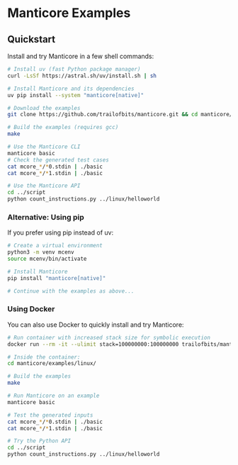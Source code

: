 # Manticore Examples

## Quickstart

Install and try Manticore in a few shell commands:

```bash
# Install uv (fast Python package manager)
curl -LsSf https://astral.sh/uv/install.sh | sh

# Install Manticore and its dependencies
uv pip install --system "manticore[native]"

# Download the examples
git clone https://github.com/trailofbits/manticore.git && cd manticore/examples/linux

# Build the examples (requires gcc)
make

# Use the Manticore CLI
manticore basic
# Check the generated test cases
cat mcore_*/*0.stdin | ./basic
cat mcore_*/*1.stdin | ./basic

# Use the Manticore API
cd ../script
python count_instructions.py ../linux/helloworld
```

### Alternative: Using pip

If you prefer using pip instead of uv:

```bash
# Create a virtual environment
python3 -m venv mcenv
source mcenv/bin/activate

# Install Manticore
pip install "manticore[native]"

# Continue with the examples as above...
```

### Using Docker

You can also use Docker to quickly install and try Manticore:

```bash
# Run container with increased stack size for symbolic execution
docker run --rm -it --ulimit stack=100000000:100000000 trailofbits/manticore bash

# Inside the container:
cd manticore/examples/linux/

# Build the examples
make

# Run Manticore on an example
manticore basic

# Test the generated inputs
cat mcore_*/*0.stdin | ./basic
cat mcore_*/*1.stdin | ./basic

# Try the Python API
cd ../script
python count_instructions.py ../linux/helloworld
```

